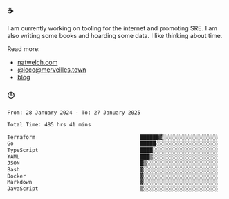 ### ☕

I am currently working on tooling for the internet and promoting SRE. I am also writing some books and hoarding some data. I like thinking about time. 

Read more:

 - [natwelch.com](https://natwelch.com)
 - [@icco@merveilles.town](https://merveilles.town/@icco)
 - [blog](https://writing.natwelch.com)

### 🕒

<!--START_SECTION:waka-->

```txt
From: 28 January 2024 - To: 27 January 2025

Total Time: 485 hrs 41 mins

Terraform                                  ██████▓░░░░░░░░░░░░░░░░░░   26.61 %
Go                                         █████░░░░░░░░░░░░░░░░░░░░   20.41 %
TypeScript                                 ████░░░░░░░░░░░░░░░░░░░░░   15.68 %
YAML                                       ███▒░░░░░░░░░░░░░░░░░░░░░   13.28 %
JSON                                       █▒░░░░░░░░░░░░░░░░░░░░░░░   04.79 %
Bash                                       ▓░░░░░░░░░░░░░░░░░░░░░░░░   03.01 %
Docker                                     ▓░░░░░░░░░░░░░░░░░░░░░░░░   02.58 %
Markdown                                   ▓░░░░░░░░░░░░░░░░░░░░░░░░   02.26 %
JavaScript                                 ▒░░░░░░░░░░░░░░░░░░░░░░░░   01.97 %
```

<!--END_SECTION:waka-->
